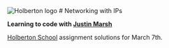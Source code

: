 <img src="https://www.holbertonschool.com/assets/holberton-logo-1cc451260ca3cd297def53f2250a9794810667c7ca7b5fa5879a569a457bf16f.png" alt="Holberton logo">
# Networking with IPs 

**Learning to code with [Justin Marsh](https://twitter.com/dogonthecircuit)**

[Holberton School](https://www.holbertonschool.com) assignment solutions for March 7th.
